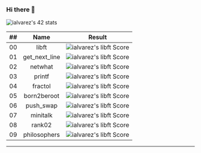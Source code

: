 ### Hi there 👋

<!--
**cacharri/cacharri** is a ✨ _special_ ✨ repository because its `README.md` (this file) appears on your GitHub profile.

Here are some ideas to get you started:

- 🔭 I’m currently working on ...
- 🌱 I’m currently learning ...
- 👯 I’m looking to collaborate on ...
- 🤔 I’m looking for help with ...
- 💬 Ask me about ...
- 📫 How to reach me: ...
- 😄 Pronouns: ...
- ⚡ Fun fact: ...
-->
![ialvarez's 42 stats](https://badge42.vercel.app/api/v2/cl4ofhjq3001609mgjqdpu9db/stats?cursusId=21&coalitionId=64)

|  ##  |			Name				| Result |
|:----:|:----------------:|:------:|
|  00  |libft							          | ![ialvarez's libft Score](https://badge42.vercel.app/api/v2/cl4ofhjq3001609mgjqdpu9db/project/2148525) |
|  01  |get_next_line			          | ![ialvarez's libft Score](https://badge42.vercel.app/api/v2/cl4ofhjq3001609mgjqdpu9db/project/2161963) |
|  02  |netwhat        		          | ![ialvarez's libft Score](https://badge42.vercel.app/api/v2/cl4ofhjq3001609mgjqdpu9db/project/2161963) |
|  03  |printf        		          | ![ialvarez's libft Score](https://badge42.vercel.app/api/v2/cl4ofhjq3001609mgjqdpu9db/project/2170098) |
|  04  |fractol        		          | ![ialvarez's libft Score](https://badge42.vercel.app/api/v2/cl4ofhjq3001609mgjqdpu9db/project/2367236) |
|  05  |born2beroot        		      | ![ialvarez's libft Score](https://badge42.vercel.app/api/v2/cl4ofhjq3001609mgjqdpu9db/project/2341023) |
|  06  |push_swap        		        | ![ialvarez's libft Score](https://badge42.vercel.app/api/v2/cl4ofhjq3001609mgjqdpu9db/project/2367235) |
|  07  |minitalk        		        | ![ialvarez's libft Score](https://badge42.vercel.app/api/v2/cl4ofhjq3001609mgjqdpu9db/project/2534449) |
|  08  |rank02        		        | ![ialvarez's libft Score](https://badge42.vercel.app/api/v2/cl4ofhjq3001609mgjqdpu9db/project/2534419) |
|  09  |philosophers        		        | ![ialvarez's libft Score](https://badge42.vercel.app/api/v2/cl4ofhjq3001609mgjqdpu9db/project/2568931) |

---
